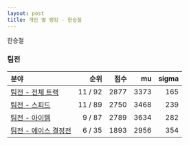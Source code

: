 ```yaml
---
layout: post
title: 개인 별 랭킹 - 한승철
---
```


한승철


### 팀전

| 분야 | 순위 | 점수 | mu | sigma |
|:---|---:|---:|---:|---:|
| [팀전 - 전체 트랙](../team-full) | 11 / 92 | 2877 | 3373 | 165 |
| [팀전 - 스피드](../team-speed) | 11 / 89 | 2750 | 3468 | 239 |
| [팀전 - 아이템](../team-item) | 9 / 87 | 2789 | 3634 | 282 |
| [팀전 - 에이스 결정전](../team-ace) | 6 / 35 | 1893 | 2956 | 354 |
